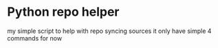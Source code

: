 # Python repo helper

my simple script to help with repo syncing sources
it only have simple 4 commands for now
